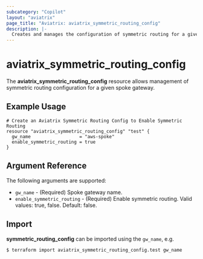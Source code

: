 ```yaml
---
subcategory: "Copilot"
layout: "aviatrix"
page_title: "Aviatrix: aviatrix_symmetric_routing_config"
description: |-
  Creates and manages the configuration of symmetric routing for a given spoke gateway
---
```


# aviatrix_symmetric_routing_config

The **aviatrix_symmetric_routing_config** resource allows management of symmetric routing configuration for a given spoke gateway.

## Example Usage

```hcl
# Create an Aviatrix Symmetric Routing Config to Enable Symmetric Routing
resource "aviatrix_symmetric_routing_config" "test" {
  gw_name                  = "aws-spoke"
  enable_symmetric_routing = true
}
```


## Argument Reference

The following arguments are supported:

* `gw_name` - (Required) Spoke gateway name.
* `enable_symmetric_routing` - (Required) Enable symmetric routing. Valid values: true, false. Default: false.


## Import

**symmetric_routing_config** can be imported using the `gw_name`, e.g.

```
$ terraform import aviatrix_symmetric_routing_config.test gw_name
```
